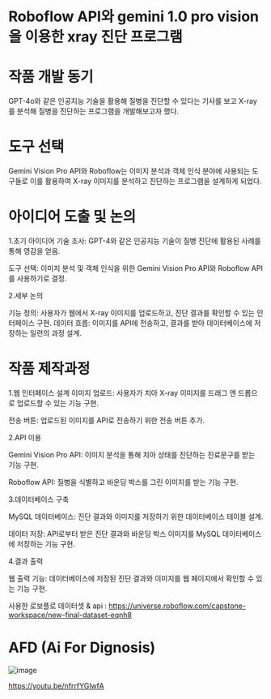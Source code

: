 # Roboflow API와 gemini 1.0 pro vision을 이용한 xray 진단 프로그램

# 작품 개발 동기 
GPT-4o와 같은 인공지능 기술을 활용해 질병을 진단할 수 있다는 기사를 보고 X-ray를 분석해 질병을 진단하는 프로그램을 개발해보고자 했다.

# 도구 선택 
Gemini Vision Pro API와 Roboflow는 이미지 분석과 객체 인식 분야에 사용되는 도구들로 이를 활용하여 X-ray 이미지를 분석하고 진단하는 프로그램을 설계하게 되었다.

# 아이디어 도출 및 논의

1.초기 아이디어
 기술 조사: GPT-4와 같은 인공지능 기술이 질병 진단에 활용된 사례를 통해 영감을 얻음.
 
 도구 선택: 이미지 분석 및 객체 인식을 위한 Gemini Vision Pro API와 Roboflow API를 사용하기로 결정.

2.세부 논의

 기능 정의: 사용자가 웹에서 X-ray 이미지를 업로드하고, 진단 결과를 확인할 수 있는 인터페이스 구현. 데이터 흐름: 이미지를 API에 전송하고, 결과를 받아 데이터베이스에 저장하는 일련의 과정 설계.

# 작품 제작과정
1.웹 인터페이스 설계
  이미지 업로드: 사용자가 치아 X-ray 이미지를 드래그 앤 드롭으로 업로드할 수 있는 기능 구현.

  전송 버튼: 업로드된 이미지를 API로 전송하기 위한 전송 버튼 추가.

2.API 이용

  Gemini Vision Pro API: 이미지 분석을 통해 치아 상태를 진단하는 진료문구를 받는 기능 구현.

  Roboflow API: 질병을 식별하고 바운딩 박스를 그린 이미지를 받는 기능 구현.

3.데이터베이스 구축

  MySQL 데이터베이스: 진단 결과와 이미지를 저장하기 위한 데이터베이스 테이블 설계.

  데이터 저장: API로부터 받은 진단 결과와 바운딩 박스 이미지를 MySQL 데이터베이스에 저장하는 기능 구현.

4.결과 출력

  웹 출력 기능: 데이터베이스에 저장된 진단 결과와 이미지를 웹 페이지에서 확인할 수 있는 기능 구현.

  사용한 로보플로 데이터셋 & api : https://universe.roboflow.com/capstone-workspace/new-final-dataset-eqnh8

# AFD (Ai For Dignosis)

![image](https://github.com/user-attachments/assets/8d38f3d5-4b67-4d52-b510-e67cbb5a709a)

https://youtu.be/nfrrfYGlwfA
